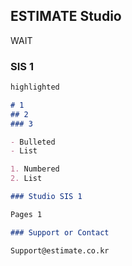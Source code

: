 ## ESTIMATE Studio

WAIT 

### SIS 1

```markdown
highlighted

# 1
## 2
### 3

- Bulleted
- List

1. Numbered
2. List

### Studio SIS 1

Pages 1

### Support or Contact

Support@estimate.co.kr
